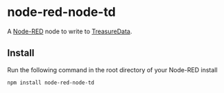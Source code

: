 node-red-node-td
========================
A <a href="http://nodered.org" target="_new">Node-RED</a> node to write to <a href="http://www.treasuredata.com/" target="_new">TreasureData</a>.

Install
-------

Run the following command in the root directory of your Node-RED install

    npm install node-red-node-td

